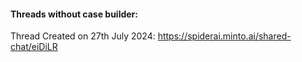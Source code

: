 #### Threads without case builder:
Thread Created on 27th July 2024: https://spiderai.minto.ai/shared-chat/eiDiLR

